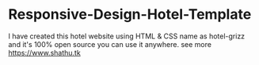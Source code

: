 # Responsive-Design-Hotel-Template
I have created this hotel website using HTML &amp; CSS name as hotel-grizz and it's 100% open source you can use it anywhere.  see more https://www.shathu.tk
